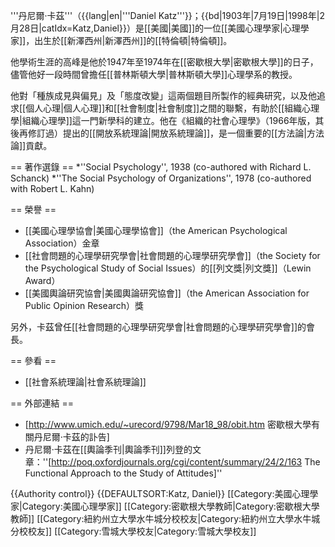 '''丹尼爾·卡茲'''（{{lang|en|'''Daniel Katz'''}}；{{bd|1903年|7月19日|1998年|2月28日|catIdx=Katz,Daniel}}）是[[美國|美國]]的一位[[美國心理學家|心理學家]]，出生於[[新澤西州|新澤西州]]的[[特倫頓|特倫頓]]。

他學術生涯的高峰是他於1947年至1974年在[[密歇根大學|密歇根大學]]的日子，儘管他好一段時間曾擔任[[普林斯頓大學|普林斯頓大學]]心理學系的教授。

他對「種族成見與偏見」及「態度改變」這兩個題目所製作的經典研究，以及他追求[[個人心理|個人心理]]和[[社會制度|社會制度]]之間的聯繫，有助於[[組織心理學|組織心理學]]這一門新學科的建立。他在《組織的社會心理學》（1966年版，其後再修訂過）提出的[[開放系統理論|開放系統理論]]，是一個重要的[[方法論|方法論]]貢獻。

== 著作選錄 ==
*''Social Psychology'', 1938 (co-authored with Richard L. Schanck)
*''The Social Psychology of Organizations'', 1978 (co-authored with Robert L. Kahn)

== 榮譽 ==
* [[美國心理學協會|美國心理學協會]]（the American Psychological Association）金章
* [[社會問題的心理學研究學會|社會問題的心理學研究學會]]（the Society for the Psychological Study of Social Issues）的[[列文獎|列文獎]]（Lewin Award）
* [[美國輿論研究協會|美國輿論研究協會]]（the American Association for Public Opinion Research）獎

另外，卡茲曾任[[社會問題的心理學研究學會|社會問題的心理學研究學會]]的會長。

== 參看 ==
* [[社會系統理論|社會系統理論]]

== 外部連結 ==
* [http://www.umich.edu/~urecord/9798/Mar18_98/obit.htm 密歇根大學有關丹尼爾·卡茲的訃告]
* 丹尼爾·卡茲在[[輿論季刊|輿論季刊]]列登的文章：''[http://poq.oxfordjournals.org/cgi/content/summary/24/2/163 The Functional Approach to the Study of Attitudes]''

{{Authority control}}
{{DEFAULTSORT:Katz, Daniel}}
[[Category:美國心理學家|Category:美國心理學家]]
[[Category:密歇根大學教師|Category:密歇根大學教師]]
[[Category:紐約州立大學水牛城分校校友|Category:紐約州立大學水牛城分校校友]]
[[Category:雪城大學校友|Category:雪城大學校友]]